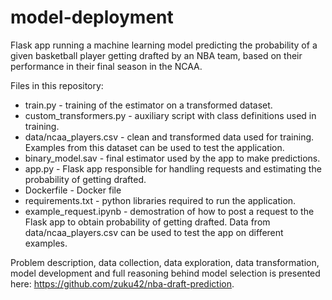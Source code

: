 # model-deployment

Flask app running a machine learning model predicting the probability of a given basketball player getting drafted by an NBA team, based on their performance in their final season in the NCAA.

Files in this repository:
- train.py - training of the estimator on a transformed dataset.
- custom_transformers.py - auxiliary script with class definitions used in training.
- data/ncaa_players.csv - clean and transformed data used for training. Examples from this dataset can be used to test the application.
- binary_model.sav - final estimator used by the app to make predictions.
- app.py - Flask app responsible for handling requests and estimating the probability of getting drafted.
- Dockerfile - Docker file
- requirements.txt - python libraries required to run the application.
- example_request.ipynb - demostration of how to post a request to the Flask app to obtain probability of getting drafted. Data from data/ncaa_players.csv can be used to test the app on different examples.

Problem description, data collection, data exploration, data transformation, model development and full reasoning behind model selection is presented here: https://github.com/zuku42/nba-draft-prediction.


